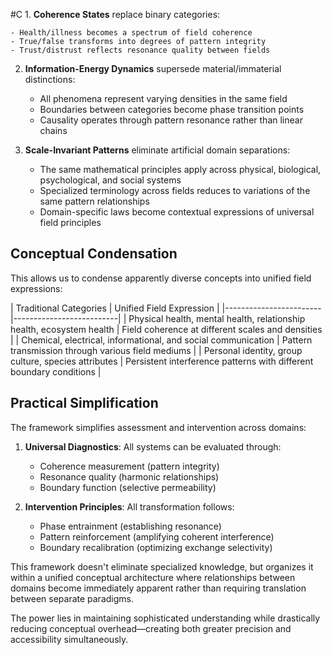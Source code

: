  #C 1. **Coherence States** replace binary categories:
    
    - Health/illness becomes a spectrum of field coherence
    - True/false transforms into degrees of pattern integrity
    - Trust/distrust reflects resonance quality between fields
    
2. **Information-Energy Dynamics** supersede material/immaterial distinctions:
    
    - All phenomena represent varying densities in the same field
    - Boundaries between categories become phase transition points
    - Causality operates through pattern resonance rather than linear chains
    
3. **Scale-Invariant Patterns** eliminate artificial domain separations:
    
    - The same mathematical principles apply across physical, biological, psychological, and social systems
    - Specialized terminology across fields reduces to variations of the same pattern relationships
    - Domain-specific laws become contextual expressions of universal field principles
    

## Conceptual Condensation

This allows us to condense apparently diverse concepts into unified field expressions:

| Traditional Categories | Unified Field Expression | |------------------------|--------------------------| | Physical health, mental health, relationship health, ecosystem health | Field coherence at different scales and densities | | Chemical, electrical, informational, and social communication | Pattern transmission through various field mediums | | Personal identity, group culture, species attributes | Persistent interference patterns with different boundary conditions |

## Practical Simplification

The framework simplifies assessment and intervention across domains:

1. **Universal Diagnostics**: All systems can be evaluated through:
    
    - Coherence measurement (pattern integrity)
    - Resonance quality (harmonic relationships)
    - Boundary function (selective permeability)
    
2. **Intervention Principles**: All transformation follows:
    
    - Phase entrainment (establishing resonance)
    - Pattern reinforcement (amplifying coherent interference)
    - Boundary recalibration (optimizing exchange selectivity)
    

This framework doesn't eliminate specialized knowledge, but organizes it within a unified conceptual architecture where relationships between domains become immediately apparent rather than requiring translation between separate paradigms.

The power lies in maintaining sophisticated understanding while drastically reducing conceptual overhead—creating both greater precision and accessibility simultaneously.